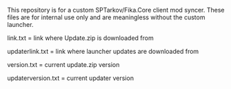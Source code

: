 This repository is for a custom SPTarkov/Fika.Core client mod syncer. 
These files are for internal use only and are meaningless without the custom launcher.

link.txt = link where Update.zip is downloaded from

updaterlink.txt = link where launcher updates are downloaded from

version.txt = current update.zip version

updaterversion.txt = current updater version
